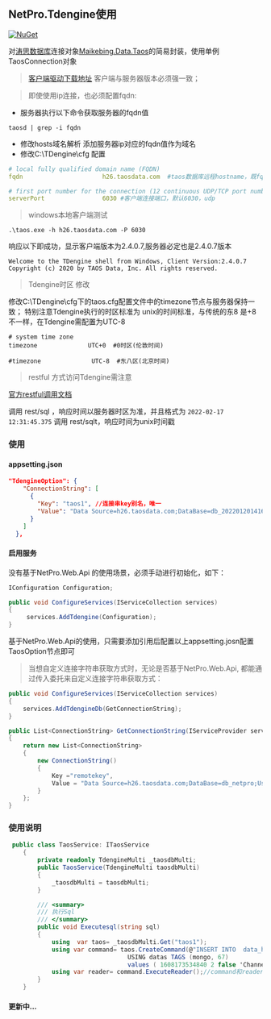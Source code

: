 ## NetPro.Tdengine使用
 [![NuGet](https://img.shields.io/nuget/v/NetPro.Tdengine.svg)](https://nuget.org/packages/NetPro.Tdengine)

对[涛思数据库](https://www.taosdata.com/cn/)连接对象[Maikebing.Data.Taos](https://www.nuget.org/packages/Maikebing.Data.Taos/)的简易封装，使用单例TaosConnection对象

> [客户端驱动下载地址](https://www.taosdata.com/all-downloads#tdengine_win-list) 客户端与服务器版本必须强一致；

> 即使使用ip连接，也必须配置fqdn:
- 服务器执行以下命令获取服务器的fqdn值

```
taosd | grep -i fqdn
```
- 修改hosts域名解析 添加服务器ip对应的fqdn值作为域名
- 修改C:\TDengine\cfg 配置

```yaml
# local fully qualified domain name (FQDN)
fqdn                      h26.taosdata.com  #taos数据库远程hostname，既fqdn

# first port number for the connection (12 continuous UDP/TCP port number are used) 
serverPort                6030 #客户端连接端口，默认6030，udp
```
> windows本地客户端测试

```
.\taos.exe -h h26.taosdata.com -P 6030
```
响应以下即成功，显示客户端版本为2.4.0.7,服务器必定也是2.4.0.7版本
```
Welcome to the TDengine shell from Windows, Client Version:2.4.0.7
Copyright (c) 2020 by TAOS Data, Inc. All rights reserved.
```
> Tdengine时区 修改

修改C:\TDengine\cfg下的taos.cfg配置文件中的timezone节点与服务器保持一致；
特别注意Tdengine执行的时区标准为 unix的时间标准，与传统的东8 是+8不一样，在Tdengine需配置为UTC-8

```
# system time zone
timezone              UTC+0  #0时区(伦敦时间)

#timezone              UTC-8  #东八区(北京时间)
```
> restful 方式访问Tdengine需注意

[官方restful调用文档](https://www.taosdata.com/docs/cn/v2.0/connector#restful)

调用 rest/sql ，响应时间以服务器时区为准，并且格式为 `2022-02-17 12:31:45.375`
调用 rest/sqlt，响应时间为unix时间戳

### 使用

#### appsetting.json 

```json
"TdengineOption": {
    "ConnectionString": [
      {
        "Key": "taos1", //连接串key别名，唯一
        "Value": "Data Source=h26.taosdata.com;DataBase=db_20220120141621;Username=root;Password=taosdata;Port=6030" //别名key对应的连接串
      }
    ]
  },

```
#### 启用服务
没有基于NetPro.Web.Api 的使用场景，必须手动进行初始化，如下：
```csharp
IConfiguration Configuration;

public void ConfigureServices(IServiceCollection services)
{
     services.AddTdengine(Configuration);
}
```

基于NetPro.Web.Api的使用，只需要添加引用后配置以上appsetting.josn配置TaosOption节点即可

> 当想自定义连接字符串获取方式时，无论是否基于NetPro.Web.Api, 都能通过传入委托来自定义连接字符串获取方式：

```c#
public void ConfigureServices(IServiceCollection services)
{
    services.AddTdengineDb(GetConnectionString);
}

public List<ConnectionString> GetConnectionString(IServiceProvider serviceProvider)
{
    return new List<ConnectionString>
    {
        new ConnectionString()
        {
            Key ="remotekey",
            Value = "Data Source=h26.taosdata.com;DataBase=db_netpro;Username=root;Password=taosdata;Port=6030"
        }
    };
}
```


### 使用说明
```csharp
 public class TaosService: ITaosService
    {
        private readonly TdengineMulti _taosdbMulti;
        public TaosService(TdengineMulti taosdbMulti)
        {
            _taosdbMulti = taosdbMulti;
        }

        /// <summary>
        /// 执行Sql
        /// </summary>
        public void Executesql(string sql)
        {
            using  var taos= _taosdbMulti.Get("taos1");
            using var command= taos.CreateCommand(@"INSERT INTO  data_history_67 
                                 USING datas TAGS (mongo, 67) 
                                 values ( 1608173534840 2 false 'Channel1.窑.烟囱温度' '烟囱温度' '122.00' );");
            using var reader= command.ExecuteReader();//command和reader都必须using
        }
    }
```

#### 更新中...

